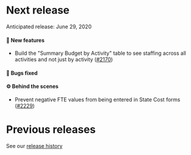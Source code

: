 # Next release

Anticipated release: June 29, 2020

#### 🚀 New features

- Build the "Summary Budget by Activity" table to see staffing across all activities and not just by activity ([#2170])

#### 🐛 Bugs fixed

#### ⚙️ Behind the scenes

- Prevent negative FTE values from being entered in State Cost forms ([#2229])

# Previous releases

See our [release history](https://github.com/18F/cms-hitech-apd/releases)

[#2229]: https://github.com/18F/cms-hitech-apd/issues/2229
[#2170]: https://github.com/18F/cms-hitech-apd/issues/2170
